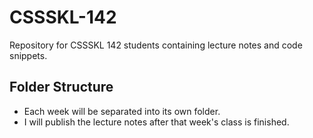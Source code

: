 # CSSSKL-142

Repository for CSSSKL 142 students containing lecture notes and code snippets.

## Folder Structure

* Each week will be separated into its own folder.
* I will publish the lecture notes after that week's class is finished.
